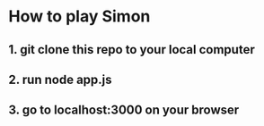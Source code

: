 # How to play Simon

## 1. git clone this repo to your local computer

## 2. run node app.js

## 3. go to localhost:3000 on your browser

